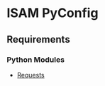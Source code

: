 # ISAM PyConfig

## Requirements

### Python Modules
* [Requests](http://docs.python-requests.org/en/master)
